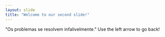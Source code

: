 ```yaml
---
layout: slide
title: "Welcome to our second slide!"
---
```

"Os problemas se resolvem infalivelmente."
Use the left arrow to go back!